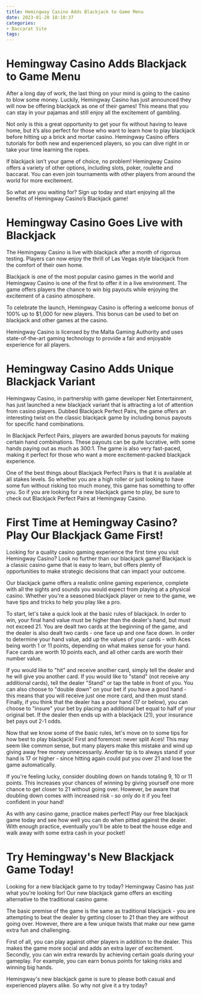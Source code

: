 ```yaml
---
title: Hemingway Casino Adds Blackjack to Game Menu
date: 2023-01-20 18:10:37
categories:
- Baccarat Site
tags:
---
```



#  Hemingway Casino Adds Blackjack to Game Menu

After a long day of work, the last thing on your mind is going to the casino to blow some money. Luckily, Hemingway Casino has just announced they will now be offering blackjack as one of their games! This means that you can stay in your pajamas and still enjoy all the excitement of gambling.

Not only is this a great opportunity to get your fix without having to leave home, but it’s also perfect for those who want to learn how to play blackjack before hitting up a brick and mortar casino. Hemingway Casino offers tutorials for both new and experienced players, so you can dive right in or take your time learning the ropes.

If blackjack isn’t your game of choice, no problem! Hemingway Casino offers a variety of other options, including slots, poker, roulette and baccarat. You can even join tournaments with other players from around the world for more excitement.

So what are you waiting for? Sign up today and start enjoying all the benefits of Hemingway Casino’s Blackjack game!

#  Hemingway Casino Goes Live with Blackjack

The Hemingway Casino is live with blackjack after a month of rigorous testing. Players can now enjoy the thrill of Las Vegas style blackjack from the comfort of their own home.

Blackjack is one of the most popular casino games in the world and Hemingway Casino is one of the first to offer it in a live environment. The game offers players the chance to win big payouts while enjoying the excitement of a casino atmosphere.

To celebrate the launch, Hemingway Casino is offering a welcome bonus of 100% up to $1,000 for new players. This bonus can be used to bet on blackjack and other games at the casino.

Hemingway Casino is licensed by the Malta Gaming Authority and uses state-of-the-art gaming technology to provide a fair and enjoyable experience for all players.

#  Hemingway Casino Adds Unique Blackjack Variant

Hemingway Casino, in partnership with game developer Net Entertainment, has just launched a new blackjack variant that is attracting a lot of attention from casino players. Dubbed Blackjack Perfect Pairs, the game offers an interesting twist on the classic blackjack game by including bonus payouts for specific hand combinations.

In Blackjack Perfect Pairs, players are awarded bonus payouts for making certain hand combinations. These payouts can be quite lucrative, with some hands paying out as much as 300:1. The game is also very fast-paced, making it perfect for those who want a more excitement-packed blackjack experience.

One of the best things about Blackjack Perfect Pairs is that it is available at all stakes levels. So whether you are a high roller or just looking to have some fun without risking too much money, this game has something to offer you. So if you are looking for a new blackjack game to play, be sure to check out Blackjack Perfect Pairs at Hemingway Casino.

#  First Time at Hemingway Casino? Play Our Blackjack Game First!

Looking for a quality casino gaming experience the first time you visit Hemingway Casino? Look no further than our blackjack game! Blackjack is a classic casino game that is easy to learn, but offers plenty of opportunities to make strategic decisions that can impact your outcome.

Our blackjack game offers a realistic online gaming experience, complete with all the sights and sounds you would expect from playing at a physical casino. Whether you're a seasoned blackjack player or new to the game, we have tips and tricks to help you play like a pro.

To start, let's take a quick look at the basic rules of blackjack. In order to win, your final hand value must be higher than the dealer's hand, but must not exceed 21. You are dealt two cards at the beginning of the game, and the dealer is also dealt two cards - one face up and one face down. In order to determine your hand value, add up the values of your cards - with Aces being worth 1 or 11 points, depending on what makes sense for your hand. Face cards are worth 10 points each, and all other cards are worth their number value.

If you would like to "hit" and receive another card, simply tell the dealer and he will give you another card. If you would like to "stand" (not receive any additional cards), tell the dealer "Stand" or tap the table in front of you. You can also choose to "double down" on your bet if you have a good hand - this means that you will receive just one more card, and then must stand. Finally, if you think that the dealer has a poor hand (17 or below), you can choose to "insure" your bet by placing an additional bet equal to half of your original bet. If the dealer then ends up with a blackjack (21), your insurance bet pays out 2-1 odds.

Now that we know some of the basic rules, let's move on to some tips for how best to play blackjack! First and foremost: never split Aces! This may seem like common sense, but many players make this mistake and wind up giving away free money unnecessarily. Another tip is to always stand if your hand is 17 or higher - since hitting again could put you over 21 and lose the game automatically.

If you're feeling lucky, consider doubling down on hands totaling 9, 10 or 11 points. This increases your chances of winning by giving yourself one more chance to get closer to 21 without going over. However, be aware that doubling down comes with increased risk - so only do it if you feel confident in your hand!

As with any casino game, practice makes perfect! Play our free blackjack game today and see how well you can do when pitted against the dealer. With enough practice, eventually you'll be able to beat the house edge and walk away with some extra cash in your pocket!

#  Try Hemingway's New Blackjack Game Today!

Looking for a new blackjack game to try today? Hemingway Casino has just what you're looking for! Our new blackjack game offers an exciting alternative to the traditional casino game.

The basic premise of the game is the same as traditional blackjack - you are attempting to beat the dealer by getting closer to 21 than they are without going over. However, there are a few unique twists that make our new game extra fun and challenging.

First of all, you can play against other players in addition to the dealer. This makes the game more social and adds an extra layer of excitement. Secondly, you can win extra rewards by achieving certain goals during your gameplay. For example, you can earn bonus points for taking risks and winning big hands.

Hemingway's new blackjack game is sure to please both casual and experienced players alike. So why not give it a try today?